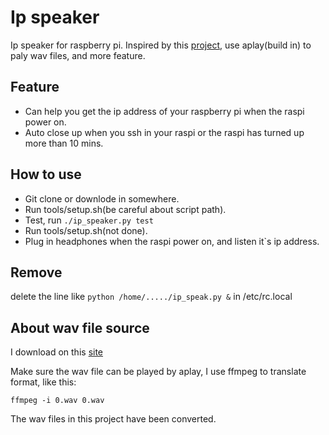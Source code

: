 # Ip speaker

Ip speaker for raspberry pi.
Inspired by this [project](https://github.com/ma6174/speak_raspi_ip), use aplay(build in) to paly wav files, and more feature.

## Feature

* Can help you get the ip address of your raspberry pi when the raspi power on.
* Auto close up when you ssh in your raspi or the raspi has turned up more than 10 mins.

## How to use

* Git clone or downlode in somewhere.
* Run tools/setup.sh(be careful about script path).
* Test, run ```./ip_speaker.py test```
* Run tools/setup.sh(not done).
* Plug in headphones when the raspi power on, and listen it`s ip address.

## Remove
delete the line like ```python /home/...../ip_speak.py &``` in /etc/rc.local

## About wav file source

I download on this [site](https://evolution.voxeo.com/library/audio/prompts/numbers/index.jsp)

Make sure the wav file can be played by aplay, I use ffmpeg to translate format, like this:

```shell
ffmpeg -i 0.wav 0.wav
```

The wav files in this project have been converted.
